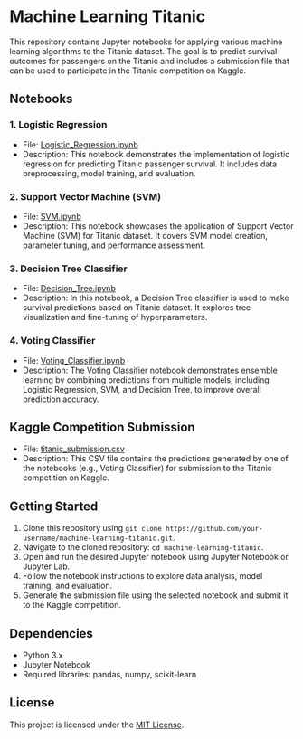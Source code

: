 # Machine Learning Titanic

This repository contains Jupyter notebooks for applying various machine learning algorithms to the Titanic dataset. The goal is to predict survival outcomes for passengers on the Titanic and includes a submission file that can be used to participate in the Titanic competition on Kaggle.

## Notebooks

### 1. Logistic Regression
- File: [Logistic_Regression.ipynb](notebooks/Logistic_Regression.ipynb)
- Description: This notebook demonstrates the implementation of logistic regression for predicting Titanic passenger survival. It includes data preprocessing, model training, and evaluation.

### 2. Support Vector Machine (SVM)
- File: [SVM.ipynb](notebooks/SVM.ipynb)
- Description: This notebook showcases the application of Support Vector Machine (SVM) for Titanic dataset. It covers SVM model creation, parameter tuning, and performance assessment.

### 3. Decision Tree Classifier
- File: [Decision_Tree.ipynb](notebooks/Decision_Tree.ipynb)
- Description: In this notebook, a Decision Tree classifier is used to make survival predictions based on Titanic dataset. It explores tree visualization and fine-tuning of hyperparameters.

### 4. Voting Classifier
- File: [Voting_Classifier.ipynb](notebooks/Voting_Classifier.ipynb)
- Description: The Voting Classifier notebook demonstrates ensemble learning by combining predictions from multiple models, including Logistic Regression, SVM, and Decision Tree, to improve overall prediction accuracy.

## Kaggle Competition Submission
- File: [titanic_submission.csv](submissions/titanic_submission.csv)
- Description: This CSV file contains the predictions generated by one of the notebooks (e.g., Voting Classifier) for submission to the Titanic competition on Kaggle.

## Getting Started
1. Clone this repository using `git clone https://github.com/your-username/machine-learning-titanic.git`.
2. Navigate to the cloned repository: `cd machine-learning-titanic`.
3. Open and run the desired Jupyter notebook using Jupyter Notebook or Jupyter Lab.
4. Follow the notebook instructions to explore data analysis, model training, and evaluation.
5. Generate the submission file using the selected notebook and submit it to the Kaggle competition.

## Dependencies
- Python 3.x
- Jupyter Notebook
- Required libraries: pandas, numpy, scikit-learn

## License
This project is licensed under the [MIT License](LICENSE).
